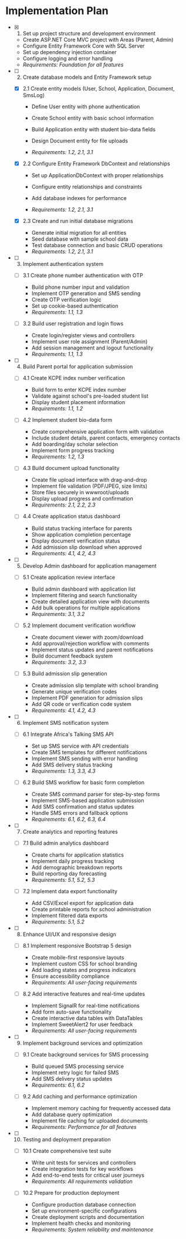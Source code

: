 # Implementation Plan

- [x] 1. Set up project structure and development environment


  - Create ASP.NET Core MVC project with Areas (Parent, Admin)
  - Configure Entity Framework Core with SQL Server
  - Set up dependency injection container
  - Configure logging and error handling
  - _Requirements: Foundation for all features_

- [ ] 2. Create database models and Entity Framework setup
  - [x] 2.1 Create entity models (User, School, Application, Document, SmsLog)


    - Define User entity with phone authentication
    - Create School entity with basic school information
    - Build Application entity with student bio-data fields


    - Design Document entity for file uploads
    - _Requirements: 1.2, 2.1, 3.1_

  - [x] 2.2 Configure Entity Framework DbContext and relationships



    - Set up ApplicationDbContext with proper relationships
    - Configure entity relationships and constraints
    - Add database indexes for performance


    - _Requirements: 1.2, 2.1, 3.1_

  - [x] 2.3 Create and run initial database migrations




    - Generate initial migration for all entities
    - Seed database with sample school data
    - Test database connection and basic CRUD operations
    - _Requirements: 1.2, 2.1, 3.1_

- [ ] 3. Implement authentication system
  - [ ] 3.1 Create phone number authentication with OTP
    - Build phone number input and validation
    - Implement OTP generation and SMS sending
    - Create OTP verification logic
    - Set up cookie-based authentication
    - _Requirements: 1.1, 1.3_

  - [ ] 3.2 Build user registration and login flows
    - Create login/register views and controllers
    - Implement user role assignment (Parent/Admin)
    - Add session management and logout functionality
    - _Requirements: 1.1, 1.3_

- [ ] 4. Build Parent portal for application submission
  - [ ] 4.1 Create KCPE index number verification
    - Build form to enter KCPE index number
    - Validate against school's pre-loaded student list
    - Display student placement information
    - _Requirements: 1.1, 1.2_

  - [ ] 4.2 Implement student bio-data form
    - Create comprehensive application form with validation
    - Include student details, parent contacts, emergency contacts
    - Add boarding/day scholar selection
    - Implement form progress tracking
    - _Requirements: 1.2, 1.3_

  - [ ] 4.3 Build document upload functionality
    - Create file upload interface with drag-and-drop
    - Implement file validation (PDF/JPEG, size limits)
    - Store files securely in wwwroot/uploads
    - Display upload progress and confirmation
    - _Requirements: 2.1, 2.2, 2.3_

  - [ ] 4.4 Create application status dashboard
    - Build status tracking interface for parents
    - Show application completion percentage
    - Display document verification status
    - Add admission slip download when approved
    - _Requirements: 4.1, 4.2, 4.3_

- [ ] 5. Develop Admin dashboard for application management
  - [ ] 5.1 Create application review interface
    - Build admin dashboard with application list
    - Implement filtering and search functionality
    - Create detailed application view with documents
    - Add bulk operations for multiple applications
    - _Requirements: 3.1, 3.2_

  - [ ] 5.2 Implement document verification workflow
    - Create document viewer with zoom/download
    - Add approval/rejection workflow with comments
    - Implement status updates and parent notifications
    - Build document feedback system
    - _Requirements: 3.2, 3.3_

  - [ ] 5.3 Build admission slip generation
    - Create admission slip template with school branding
    - Generate unique verification codes
    - Implement PDF generation for admission slips
    - Add QR code or verification code system
    - _Requirements: 4.1, 4.2, 4.3_

- [ ] 6. Implement SMS notification system
  - [ ] 6.1 Integrate Africa's Talking SMS API
    - Set up SMS service with API credentials
    - Create SMS templates for different notifications
    - Implement SMS sending with error handling
    - Add SMS delivery status tracking
    - _Requirements: 1.3, 3.3, 4.3_

  - [ ] 6.2 Build SMS workflow for basic form completion
    - Create SMS command parser for step-by-step forms
    - Implement SMS-based application submission
    - Add SMS confirmation and status updates
    - Handle SMS errors and fallback options
    - _Requirements: 6.1, 6.2, 6.3, 6.4_

- [ ] 7. Create analytics and reporting features
  - [ ] 7.1 Build admin analytics dashboard
    - Create charts for application statistics
    - Implement daily progress tracking
    - Add demographic breakdown reports
    - Build reporting day forecasting
    - _Requirements: 5.1, 5.2, 5.3_

  - [ ] 7.2 Implement data export functionality
    - Add CSV/Excel export for application data
    - Create printable reports for school administration
    - Implement filtered data exports
    - _Requirements: 5.1, 5.2_

- [ ] 8. Enhance UI/UX and responsive design
  - [ ] 8.1 Implement responsive Bootstrap 5 design
    - Create mobile-first responsive layouts
    - Implement custom CSS for school branding
    - Add loading states and progress indicators
    - Ensure accessibility compliance
    - _Requirements: All user-facing requirements_

  - [ ] 8.2 Add interactive features and real-time updates
    - Implement SignalR for real-time notifications
    - Add form auto-save functionality
    - Create interactive data tables with DataTables
    - Implement SweetAlert2 for user feedback
    - _Requirements: All user-facing requirements_

- [ ] 9. Implement background services and optimization
  - [ ] 9.1 Create background services for SMS processing
    - Build queued SMS processing service
    - Implement retry logic for failed SMS
    - Add SMS delivery status updates
    - _Requirements: 6.1, 6.2_

  - [ ] 9.2 Add caching and performance optimization
    - Implement memory caching for frequently accessed data
    - Add database query optimization
    - Implement file caching for uploaded documents
    - _Requirements: Performance for all features_

- [ ] 10. Testing and deployment preparation
  - [ ] 10.1 Create comprehensive test suite
    - Write unit tests for services and controllers
    - Create integration tests for key workflows
    - Add end-to-end tests for critical user journeys
    - _Requirements: All requirements validation_

  - [ ] 10.2 Prepare for production deployment
    - Configure production database connection
    - Set up environment-specific configurations
    - Create deployment scripts and documentation
    - Implement health checks and monitoring
    - _Requirements: System reliability and maintenance_